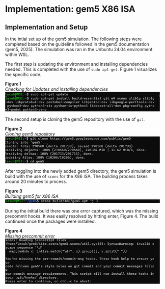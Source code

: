 # Implementation: gem5 X86 ISA 

## Implementation and Setup

In the intial set up of the gem5 simulation. The following steps were completed based on the guideline followed in the gem5 documentation (gem5, 2025). The simulation was ran in the Unbuntu 24.04 environment within WSL. 

The first step is updating the environment and installing dependencies needed. This is completed with the use of `sudo apt-get`. Figure 1 visualizes the specific code.

<strong>Figure 1</strong><br> 
<em> Checking for Updates and installing dependencies</em>
![Installing updates and dependencies](https://github.com/alexaryanfisher/MSC531_Assignment3/blob/main/images/step1.jpg "Step 1: Installing updates and dependencies")

The second setup is cloning the gem5 repository with the use of `git`. 

<strong>Figure 2</strong><br> 
<em>Cloning gem5 repository</em>
![Cloning gem5 repository](https://github.com/alexaryanfisher/MSC531_Assignment3/blob/main/images/step2.jpg "Step 2: Cloning gem5 repository")

After toggling into the newly added gem5 directory, the gem5 simulation is build with the use of `scons` for the X86 ISA. The building process takes around 20 minutes to process.

<strong>Figure 3</strong><br> 
<em>Building gem5 for X86 ISA</em>
![Building gem5 X86 ISA ](https://github.com/alexaryanfisher/MSC531_Assignment3/blob/main/images/step3.jpg "Step 3: Building gem5 X86 ISA")

During the initial build there was one error captured, which was the missing precommit hooks. It was easily resolved by hitting enter, Figure 4. The build continued once the packages were installed.

<strong>Figure 4</strong><br> 
<em>Missing precommit error</em>
![Missing precommit error](https://github.com/alexaryanfisher/MSC531_Assignment3/blob/main/images/error1.jpg "Error 1: Missing precommit")



